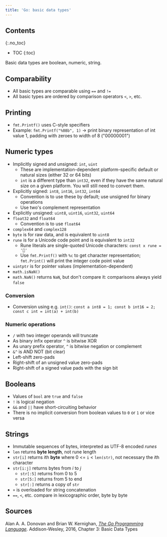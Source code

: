 ```yaml
---
title: 'Go: basic data types'
---
```


## Contents
{:.no_toc}

* TOC
{:toc}

Basic data types are boolean, numeric, string.

## Comparability

* All basic types are comparable using `==` and `!=`
* All basic types are ordered by comparison operators `<`, `>`, etc.

## Printing

* `fmt.Printf()` uses C-style specifiers
* Example: `fmt.Printf("%08b", 1)` → print binary representation of int value 1,
  padding with zeroes to width of 8 ("00000001")

## Numeric types

* Implicitly signed and unsigned: `int`, `uint`
    - These are implementation-dependent platform-specific default or natural sizes (either 32 or 64 bits)
    - `int` is a different type than `int32`, even if they have the same natural size on a given platform. You will still need to convert them.
* Explicitly signed: `int8`, `int16`, `int32`, `int64`
    - Convention is to use these by default; use unsigned for binary operations
    - Use two's complement representation
* Explicitly unsigned: `uint8`, `uint16`, `uint32`, `uint64`
* `float32` and `float64`
    - Convention is to use `float64`
* `complex64` and `complex128`
* `byte` is for raw data, and is equivalent to `uint8`
* `rune` is for a Unicode code point and is equivalent to `int32`
    - Rune literals are single-quoted Unicode characters: `const x rune = '🤖'`
    - Use `fmt.Printf()` with `%c` to get character representation;
      `fmt.Print()` will print the integer code point value
* `uintptr` is for pointer values (implementation-dependent)
* `math.isNaN()`
* `math.NaN()` returns `NaN`, but don't compare it: comparisons always yield `false`

### Conversion

* Conversion using e.g. `int()`: 
  `const a int8 = 1; const b int16 = 2; const c int = int(a) + int(b)`

### Numeric operations

* `/` with two integer operands will truncate
* As binary infix operator `^` is bitwise XOR
* As unary prefix operator, `^` is bitwise negation or complement
* `&^` is AND NOT (bit clear)
* Left-shift zero-pads
* Right-shift of an unsigned value zero-pads
* Right-shift of a signed value pads with the sign bit

## Booleans

* Values of `bool` are `true` and `false`
* `!` is logical negation
* `&&` and `||` have short-circuiting behavior
* There is no implicit conversion from boolean values to `0` or `1` or vice versa

## Strings

* Immutable sequences of bytes, interpreted as UTF-8 encoded *runes*
* `len` returns **byte length**, not rune length
* `str[i]` returns *i*th **byte** where 0 <= `i` < `len(str)`, not necessary the *i*th character
* `str[i:j]` returns bytes from *i* to *j*
  - `str[:5]` returns from 0 to 5
  - `str[5:]` returns from 5 to end
  - `str[:]` returns a copy of `str`
* `+` is overloaded for string concatenation
* `==`, `<`, etc. compare in lexicographic order, byte by byte

## Sources

Alan A. A. Donovan and Brian W. Kernighan, *[The Go Programming Language].*
Addison-Wesley, 2016, Chapter 3: Basic Data Types

[The Go Programming Language]: http://www.gopl.io/
